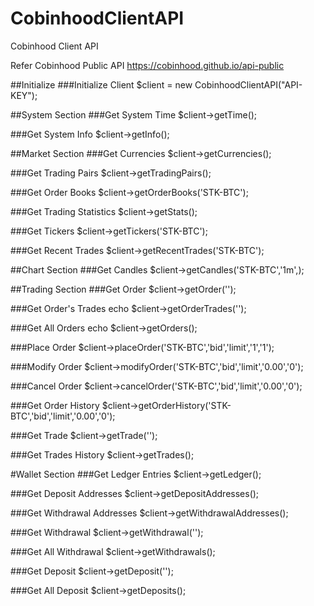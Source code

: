 # CobinhoodClientAPI
Cobinhood Client API

Refer Cobinhood Public API https://cobinhood.github.io/api-public 

##Initialize
###Initialize Client
$client = new CobinhoodClientAPI("API-KEY");

##System Section
###Get System Time
$client->getTime();

###Get System Info
$client->getInfo();

##Market Section
###Get Currencies
$client->getCurrencies();

###Get Trading Pairs
$client->getTradingPairs();

###Get Order Books
$client->getOrderBooks('STK-BTC');

###Get Trading Statistics
$client->getStats();

###Get Tickers
$client->getTickers('STK-BTC');

###Get Recent Trades
$client->getRecentTrades('STK-BTC');

##Chart Section
###Get Candles
$client->getCandles('STK-BTC','1m',);

##Trading Section
###Get Order
$client->getOrder('');

###Get Order's Trades</h3>
echo $client->getOrderTrades('');

###Get All Orders
echo $client->getOrders();

###Place Order
$client->placeOrder('STK-BTC','bid','limit','1','1');

###Modify Order
$client->modifyOrder('STK-BTC','bid','limit','0.00','0');

###Cancel Order
$client->cancelOrder('STK-BTC','bid','limit','0.00','0');

###Get Order History
$client->getOrderHistory('STK-BTC','bid','limit','0.00','0');

###Get Trade
$client->getTrade('');

###Get Trades History
$client->getTrades();

#Wallet Section
###Get Ledger Entries
$client->getLedger();

###Get Deposit Addresses
$client->getDepositAddresses();

###Get Withdrawal Addresses
$client->getWithdrawalAddresses();

###Get Withdrawal
$client->getWithdrawal('');

###Get All Withdrawal
$client->getWithdrawals();

###Get Deposit
$client->getDeposit('');

###Get All Deposit
$client->getDeposits();